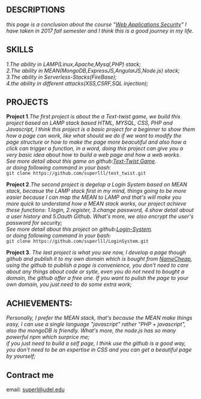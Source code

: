 ## DESCRIPTIONS
_this page is a conclusion about the course "[Web Applications Security](http://websec.prof.ninja/)" I have taken in 2017 fall semester and I think this is a good journey in my life_.


## SKILLS
_1.The ability in LAMP(Linux,Apache,Mysql,PHP) stack;<br>
2.The ability in MEAN(MongoDB,ExpressJS,AngularJS,Node.js) stack;<br>
3.The ability in Serverless-Stacks(FireBase);<br>
4.the ability in different attacks(XSS,CSRF,SQL injection);<br>_


## PROJECTS

**Project 1**._The first project is about the a Text-twist game, we build this project based on LAMP stack based HTML, MYSQL, CSS, PHP and Javascript, I think this project is a basic project for a beginner to show them how a page can work, like what should we do if we want to modify the  page structure or how to make the page more beacutiful and also how a click can trigger a function, in a word, doing this project can give you a very basic idea about how to build a web page and how a web works.<br>
See more detail about this game on github:[Text-Twist Game](https://github.com/superlll/test_twist).<br>
or doing following command in your bash:<br>_
`git clone https://github.com/superlll/test_twist.git`


**Project 2**._The second project is degelop a Login System based on MEAN stack, becasue the LAMP stack first in my mind, things going to be more easier because I can map the MEAN to LAMP and that's will make you more quick to understand how a MEAN stack works, our project achieve these functions: 1.login, 2.register, 3.change password, 4.show detail about a user history and 5.Oauth Github. What's more, we also encrypt the user's password for security;<br>_
_See more detail about this project on github:[Login-System](https://github.com/superlll/LoginSystem).<br>
or doing following command in your bash:<br>_
`git clone https://github.com/superlll/LoginSystem.git` 


**Project 3**. _The last project is what you see now, I develop a page though github and publish it to my own domain which is bought from [NameCheap](https://www.namecheap.com/), using the github to publish a page is convenience, you don't need to care about any things about code or sytle, even you do not need to bought a domain, the github offer a free one. If you want to pulish the page to your own domain, you just need to do some extra work;_ <br>


## ACHIEVEMENTS:<br>

_Personally, I prefer the MEAN stack, that's because the MEAN make things easy, I can use a single language "javascript" rather "PHP + javascript", also the mongoDB is friendly. What's more, the node.js has so many powerful npm which surprice me;_<br>
_if you just need to build a self page, I think use the github is a good way, you don't need to be an expertise in CSS and you can get a beautiful page by yourself;_


## Contract me
email: superl@udel.edu
